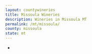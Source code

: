 ```yaml
---
layout: countywineries
title: Missoula Wineries
description: Wineries in Missoula MT
permalink: /mt/missoula/
county: missoula
state: mt
---
```

-
